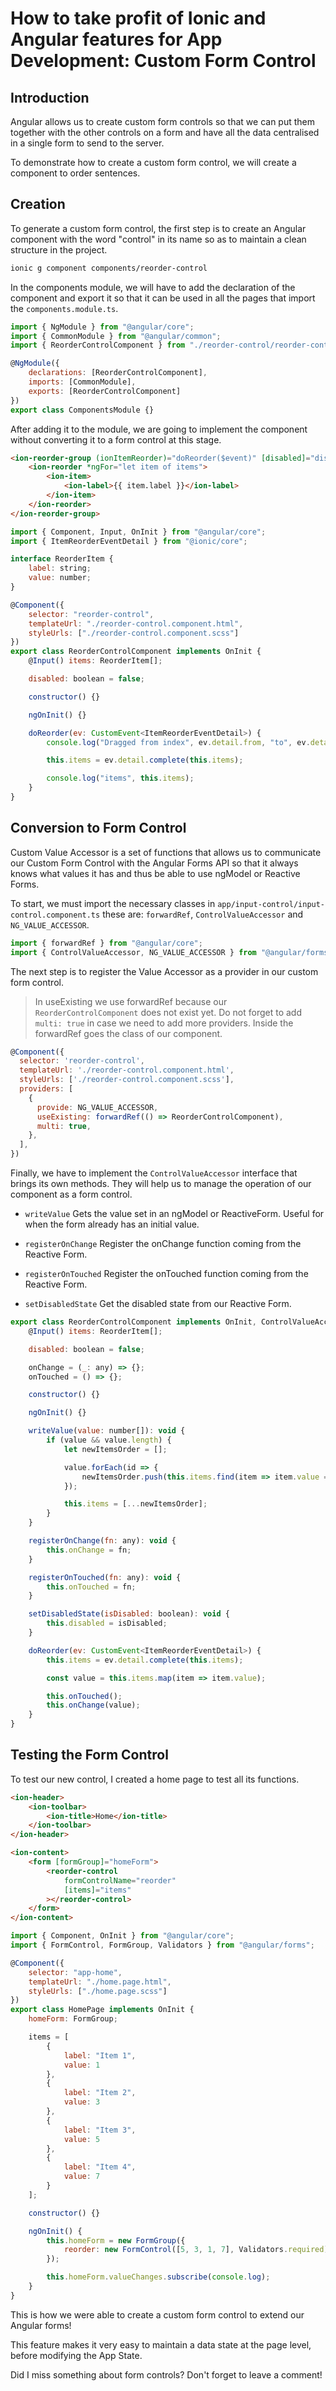 # How to take profit of Ionic and Angular features for App Development: Custom Form Control

## Introduction

Angular allows us to create custom form controls so that we can put them together with the other controls on a form and have all the data centralised in a single form to send to the server.

To demonstrate how to create a custom form control, we will create a component to order sentences.

## Creation

To generate a custom form control, the first step is to create an Angular component with the word "control" in its name so as to maintain a clean structure in the project.

```bash
ionic g component components/reorder-control
```

In the components module, we will have to add the declaration of the component and export it so that it can be used in all the pages that import the `components.module.ts`.

```js
import { NgModule } from "@angular/core";
import { CommonModule } from "@angular/common";
import { ReorderControlComponent } from "./reorder-control/reorder-control.component";

@NgModule({
    declarations: [ReorderControlComponent],
    imports: [CommonModule],
    exports: [ReorderControlComponent]
})
export class ComponentsModule {}
```

After adding it to the module, we are going to implement the component without converting it to a form control at this stage.

```html
<ion-reorder-group (ionItemReorder)="doReorder($event)" [disabled]="disabled">
    <ion-reorder *ngFor="let item of items">
        <ion-item>
            <ion-label>{{ item.label }}</ion-label>
        </ion-item>
    </ion-reorder>
</ion-reorder-group>
```

```js
import { Component, Input, OnInit } from "@angular/core";
import { ItemReorderEventDetail } from "@ionic/core";

interface ReorderItem {
    label: string;
    value: number;
}

@Component({
    selector: "reorder-control",
    templateUrl: "./reorder-control.component.html",
    styleUrls: ["./reorder-control.component.scss"]
})
export class ReorderControlComponent implements OnInit {
    @Input() items: ReorderItem[];

    disabled: boolean = false;

    constructor() {}

    ngOnInit() {}

    doReorder(ev: CustomEvent<ItemReorderEventDetail>) {
        console.log("Dragged from index", ev.detail.from, "to", ev.detail.to);

        this.items = ev.detail.complete(this.items);

        console.log("items", this.items);
    }
}
```

## Conversion to Form Control

Custom Value Accessor is a set of functions that allows us to communicate our Custom Form Control with the Angular Forms API so that it always knows what values it has and thus be able to use ngModel or Reactive Forms.

To start, we must import the necessary classes in `app/input-control/input-control.component.ts` these are: `forwardRef`, `ControlValueAccessor` and `NG_VALUE_ACCESSOR`.

```js
import { forwardRef } from "@angular/core";
import { ControlValueAccessor, NG_VALUE_ACCESSOR } from "@angular/forms";
```

The next step is to register the Value Accessor as a provider in our custom form control.

> In useExisting we use forwardRef because our `ReorderControlComponent` does not exist yet. Do not forget to add `multi: true` in case we need to add more providers. Inside the forwardRef goes the class of our component.

```js
@Component({
  selector: 'reorder-control',
  templateUrl: './reorder-control.component.html',
  styleUrls: ['./reorder-control.component.scss'],
  providers: [
    {
      provide: NG_VALUE_ACCESSOR,
      useExisting: forwardRef(() => ReorderControlComponent),
      multi: true,
    },
  ],
})
```

Finally, we have to implement the `ControlValueAccessor` interface that brings its own methods. They will help us to manage the operation of our component as a form control.

-   `writeValue` Gets the value set in an ngModel or ReactiveForm. Useful for when the form already has an initial value.

-   `registerOnChange` Register the onChange function coming from the Reactive Form.

-   `registerOnTouched` Register the onTouched function coming from the Reactive Form.

-   `setDisabledState` Get the disabled state from our Reactive Form.

```js
export class ReorderControlComponent implements OnInit, ControlValueAccessor {
    @Input() items: ReorderItem[];

    disabled: boolean = false;

    onChange = (_: any) => {};
    onTouched = () => {};

    constructor() {}

    ngOnInit() {}

    writeValue(value: number[]): void {
        if (value && value.length) {
            let newItemsOrder = [];

            value.forEach(id => {
                newItemsOrder.push(this.items.find(item => item.value === id));
            });

            this.items = [...newItemsOrder];
        }
    }

    registerOnChange(fn: any): void {
        this.onChange = fn;
    }

    registerOnTouched(fn: any): void {
        this.onTouched = fn;
    }

    setDisabledState(isDisabled: boolean): void {
        this.disabled = isDisabled;
    }

    doReorder(ev: CustomEvent<ItemReorderEventDetail>) {
        this.items = ev.detail.complete(this.items);

        const value = this.items.map(item => item.value);

        this.onTouched();
        this.onChange(value);
    }
}
```

## Testing the Form Control

To test our new control, I created a home page to test all its functions.

```html
<ion-header>
    <ion-toolbar>
        <ion-title>Home</ion-title>
    </ion-toolbar>
</ion-header>

<ion-content>
    <form [formGroup]="homeForm">
        <reorder-control
            formControlName="reorder"
            [items]="items"
        ></reorder-control>
    </form>
</ion-content>
```

```js
import { Component, OnInit } from "@angular/core";
import { FormControl, FormGroup, Validators } from "@angular/forms";

@Component({
    selector: "app-home",
    templateUrl: "./home.page.html",
    styleUrls: ["./home.page.scss"]
})
export class HomePage implements OnInit {
    homeForm: FormGroup;

    items = [
        {
            label: "Item 1",
            value: 1
        },
        {
            label: "Item 2",
            value: 3
        },
        {
            label: "Item 3",
            value: 5
        },
        {
            label: "Item 4",
            value: 7
        }
    ];

    constructor() {}

    ngOnInit() {
        this.homeForm = new FormGroup({
            reorder: new FormControl([5, 3, 1, 7], Validators.required)
        });

        this.homeForm.valueChanges.subscribe(console.log);
    }
}
```

This is how we were able to create a custom form control to extend our Angular forms!

This feature makes it very easy to maintain a data state at the page level, before modifying the App State.

Did I miss something about form controls? Don't forget to leave a comment!
